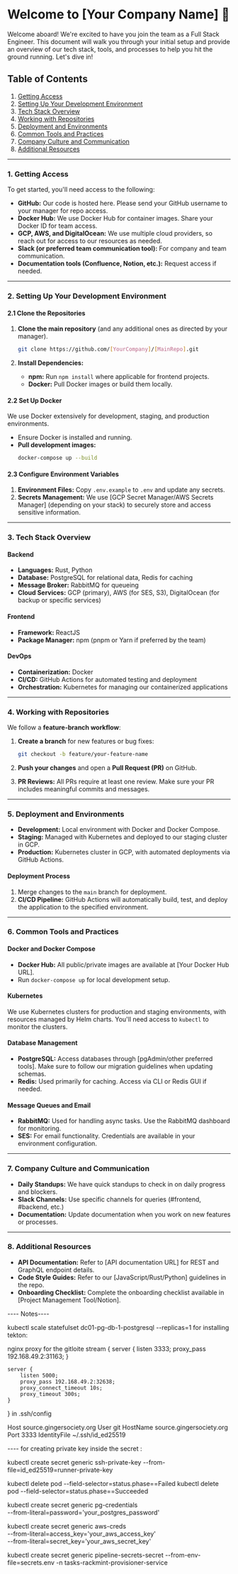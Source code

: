 # Welcome to [Your Company Name] 🎉

Welcome aboard! We're excited to have you join the team as a Full Stack Engineer. This document will walk you through your initial setup and provide an overview of our tech stack, tools, and processes to help you hit the ground running. Let's dive in!

## Table of Contents

1. [Getting Access](#getting-access)
2. [Setting Up Your Development Environment](#setting-up-your-development-environment)
3. [Tech Stack Overview](#tech-stack-overview)
4. [Working with Repositories](#working-with-repositories)
5. [Deployment and Environments](#deployment-and-environments)
6. [Common Tools and Practices](#common-tools-and-practices)
7. [Company Culture and Communication](#company-culture-and-communication)
8. [Additional Resources](#additional-resources)

---

### 1. Getting Access

To get started, you'll need access to the following:

- **GitHub:** Our code is hosted here. Please send your GitHub username to your manager for repo access.
- **Docker Hub:** We use Docker Hub for container images. Share your Docker ID for team access.
- **GCP, AWS, and DigitalOcean:** We use multiple cloud providers, so reach out for access to our resources as needed.
- **Slack (or preferred team communication tool):** For company and team communication.
- **Documentation tools (Confluence, Notion, etc.):** Request access if needed.

---

### 2. Setting Up Your Development Environment

#### 2.1 Clone the Repositories

1. **Clone the main repository** (and any additional ones as directed by your manager).
   ```bash
   git clone https://github.com/[YourCompany]/[MainRepo].git
   ```

2. **Install Dependencies:**
   - **npm:** Run `npm install` where applicable for frontend projects.
   - **Docker:** Pull Docker images or build them locally.

#### 2.2 Set Up Docker

We use Docker extensively for development, staging, and production environments.

- Ensure Docker is installed and running.
- **Pull development images:**
  ```bash
  docker-compose up --build
  ```

#### 2.3 Configure Environment Variables

1. **Environment Files:** Copy `.env.example` to `.env` and update any secrets.
2. **Secrets Management:** We use [GCP Secret Manager/AWS Secrets Manager] (depending on your stack) to securely store and access sensitive information.

---

### 3. Tech Stack Overview

#### Backend

- **Languages:** Rust, Python
- **Database:** PostgreSQL for relational data, Redis for caching
- **Message Broker:** RabbitMQ for queueing
- **Cloud Services:** GCP (primary), AWS (for SES, S3), DigitalOcean (for backup or specific services)

#### Frontend

- **Framework:** ReactJS
- **Package Manager:** npm (pnpm or Yarn if preferred by the team)

#### DevOps

- **Containerization:** Docker
- **CI/CD:** GitHub Actions for automated testing and deployment
- **Orchestration:** Kubernetes for managing our containerized applications

---

### 4. Working with Repositories

We follow a **feature-branch workflow**:

1. **Create a branch** for new features or bug fixes:
   ```bash
   git checkout -b feature/your-feature-name
   ```

2. **Push your changes** and open a **Pull Request (PR)** on GitHub.
3. **PR Reviews:** All PRs require at least one review. Make sure your PR includes meaningful commits and messages.

---

### 5. Deployment and Environments

- **Development:** Local environment with Docker and Docker Compose.
- **Staging:** Managed with Kubernetes and deployed to our staging cluster in GCP.
- **Production:** Kubernetes cluster in GCP, with automated deployments via GitHub Actions.

#### Deployment Process

1. Merge changes to the `main` branch for deployment.
2. **CI/CD Pipeline:** GitHub Actions will automatically build, test, and deploy the application to the specified environment.

---

### 6. Common Tools and Practices

#### Docker and Docker Compose

- **Docker Hub:** All public/private images are available at [Your Docker Hub URL].
- Run `docker-compose up` for local development setup.

#### Kubernetes

We use Kubernetes clusters for production and staging environments, with resources managed by Helm charts. You'll need access to `kubectl` to monitor the clusters.

#### Database Management

- **PostgreSQL:** Access databases through [pgAdmin/other preferred tools]. Make sure to follow our migration guidelines when updating schemas.
- **Redis:** Used primarily for caching. Access via CLI or Redis GUI if needed.

#### Message Queues and Email

- **RabbitMQ:** Used for handling async tasks. Use the RabbitMQ dashboard for monitoring.
- **SES:** For email functionality. Credentials are available in your environment configuration.

---

### 7. Company Culture and Communication

- **Daily Standups:** We have quick standups to check in on daily progress and blockers.
- **Slack Channels:** Use specific channels for queries (#frontend, #backend, etc.)
- **Documentation:** Update documentation when you work on new features or processes.

---

### 8. Additional Resources

- **API Documentation:** Refer to [API documentation URL] for REST and GraphQL endpoint details.
- **Code Style Guides:** Refer to our [JavaScript/Rust/Python] guidelines in the repo.
- **Onboarding Checklist:** Complete the onboarding checklist available in [Project Management Tool/Notion].



---- Notes----


kubectl scale statefulset dc01-pg-db-1-postgresql --replicas=1
for installing tekton: 




nginx proxy for the gitloite 
stream {
    server {
        listen 3333;
        proxy_pass 192.168.49.2:31163;
    }

    server {
        listen 5000;
        proxy_pass 192.168.49.2:32638;
        proxy_connect_timeout 10s;
        proxy_timeout 300s;
    }
}
in .ssh/config

Host source.gingersociety.org
    User git
    HostName source.gingersociety.org
    Port 3333
    IdentityFile ~/.ssh/id_ed25519

---- for creating private key inside the secret : 

kubectl create secret generic ssh-private-key --from-file=id_ed25519=runner-private-key



kubectl delete pod --field-selector=status.phase==Failed
kubectl delete pod --field-selector=status.phase==Succeeded


kubectl create secret generic pg-credentials \
  --from-literal=password='your_postgres_password'

kubectl create secret generic aws-creds \
  --from-literal=access_key='your_aws_access_key' \
  --from-literal=secret_key='your_aws_secret_key'


kubectl create secret generic pipeline-secrets-secret   --from-env-file=secrets.env   -n tasks-rackmint-provisioner-service